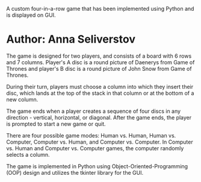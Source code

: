 A custom four-in-a-row game that has been implemented using Python and is displayed on GUI.

Author: Anna Seliverstov
=========================

The game is designed for two players, and consists of a board with 6 rows and 7 columns. 
Player's A disc is a round picture of Daenerys from Game of Thrones and player's B disc is 
a round picture of John Snow from Game of Thrones.

During their turn, players must choose a column into which they insert their disc, which 
lands at the top of the stack in that column or at the bottom of a new column.

The game ends when a player creates a sequence of four discs in any direction - vertical, 
horizontal, or diagonal. After the game ends, the player is prompted to start a new game or quit.

There are four possible game modes: Human vs. Human, Human vs. Computer, Computer vs. Human, 
and Computer vs. Computer. In Computer vs. Human and Computer vs. Computer games, the computer 
randomly selects a column.

The game is implemented in Python using Object-Oriented-Programming (OOP) design and utilizes 
the tkinter library for the GUI.
